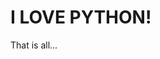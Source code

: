 # I LOVE PYTHON!
That is all...

<!---
mooies/mooies is a ✨ special ✨ repository because its `README.md` (this file) appears on your GitHub profile.
You can click the Preview link to take a look at your changes.
--->
